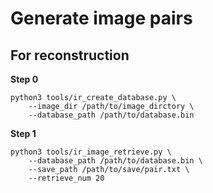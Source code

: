 # Generate image pairs

## For reconstruction

**Step 0**
```commandline
python3 tools/ir_create_database.py \
    --image_dir /path/to/image_dirctory \
    --database_path /path/to/database.bin
```

**Step 1**
```commandline
python3 tools/ir_image_retrieve.py \
    --database_path /path/to/database.bin \
    --save_path /path/to/save/pair.txt \
    --retrieve_num 20
```
